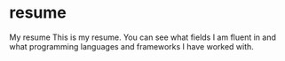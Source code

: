 # resume
My resume
This is my resume. You can see what fields I am fluent in and what programming languages and frameworks I have worked with.
